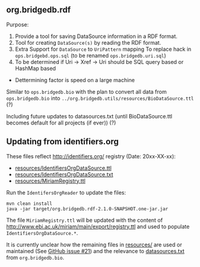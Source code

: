 org.bridgedb.rdf
-----------------

Purpose:

1. Provide a tool for saving DataSource information in a RDF format.
2. Tool for creating `DataSource(s)` by reading the RDF format.
3. Extra Support for `DataSource` to `UriPattern` mapping
    To replace hack in `ops.bridgebd.ops.sql` (to be renamed `ops.bridgedb.uri.sql`)
4. To be determined if Uri -> Xref -> Uri should be SQL query based or HashMap based
  * Dettermining factor is speed on a large machine

Similar to `ops.bridgedb.bio` with the plan to convert all data from `ops.bridgedb.bio` into 
`../org.bridgedb.utils/resources/BioDataSource.ttl` (?)

Including future updates to datasources.txt (until BioDataSource.ttl becomes default for all projects (if ever)) (?)

## Updating from identifiers.org


These files reflect http://identifiers.org/ registry (Date: 20xx-XX-xx):

* [resources/IdentifiersOrgDataSource.ttl](resources/IdentifiersOrgDataSource.ttl)
* [resources/IdentifiersOrgDataSource.txt](resources/IdentifiersOrgDataSource.txt)
* [resources/MiriamRegistry.ttl](resources/MiriamRegistry.ttl)

Run the `IdentifersOrgReader` to update the files:

    mvn clean install
    java -jar target/org.bridgedb.rdf-2.1.0-SNAPSHOT.one-jar.jar


The file `MiriamRegistry.ttl` will be updated with the
content of http://www.ebi.ac.uk/miriam/main/export/registry.ttl
and used to populate `IdentifiersOrgDataSource.*`.

It is currently unclear how the remaining files in [resources/](resources/)
are used or maintained (See [GitHub issue #21](https://github.com/bridgedb/BridgeDb/issues/21))
and the relevance to [datasources.txt](../org.bridgedb.bio/resources/org/bridgedb/bio/datasources.txt)
from `org.bridgedb.bio`.
